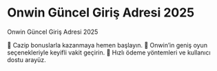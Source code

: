# Onwin Güncel Giriş Adresi 2025
Onwin Güncel Giriş Adresi 2025


💸 Cazip bonuslarla kazanmaya hemen başlayın.
🎰 Onwin’in geniş oyun seçenekleriyle keyifli vakit geçirin.
🎁 Hızlı ödeme yöntemleri ve kullanıcı dostu arayüz.
